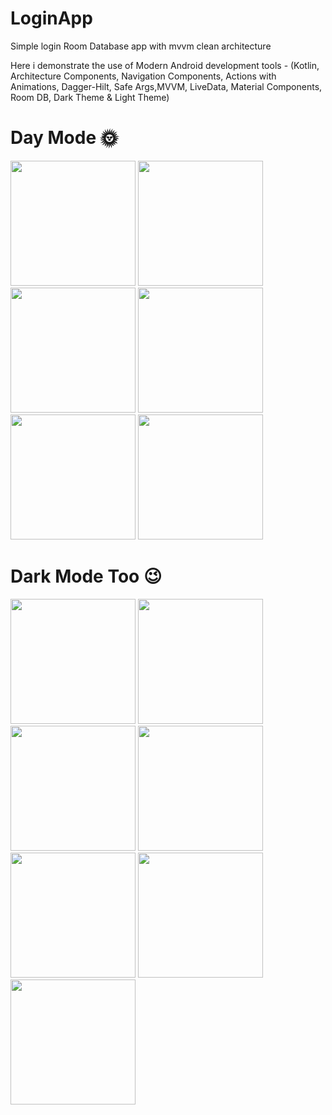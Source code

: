 # LoginApp
Simple login Room Database app with mvvm clean architecture

Here i demonstrate the use of Modern Android development tools - 
(Kotlin, Architecture Components, 
Navigation Components, 
Actions with Animations, 
Dagger-Hilt, Safe Args,MVVM, LiveData, 
Material Components, Room DB, Dark Theme & Light Theme)

# Day Mode 🌞

<img src="https://user-images.githubusercontent.com/25154589/121390017-98ab1f80-c96a-11eb-8f3c-d04bede50e38.png" width="200">

<img src="https://user-images.githubusercontent.com/25154589/121390059-a1035a80-c96a-11eb-85dd-ff0e03bd8c22.png" width="200">

<img src="https://user-images.githubusercontent.com/25154589/121390088-a95b9580-c96a-11eb-9b09-e2fa3a53d299.png" width="200">

<img src="https://user-images.githubusercontent.com/25154589/121390122-afea0d00-c96a-11eb-9631-df9da61a2d84.png" width="200">

<img src="https://user-images.githubusercontent.com/25154589/121390162-bc6e6580-c96a-11eb-9dcd-41780be32482.png" width="200">

<img src="https://user-images.githubusercontent.com/25154589/121390192-c2fcdd00-c96a-11eb-8d5f-14c55c9a2d93.png" width="200">



# Dark Mode Too 😉

<img src="https://user-images.githubusercontent.com/25154589/121390758-4fa79b00-c96b-11eb-8073-3a9da7e87715.png" width="200">

<img src="https://user-images.githubusercontent.com/25154589/121390782-57673f80-c96b-11eb-899b-8588406b1da1.png" width="200">

<img src="https://user-images.githubusercontent.com/25154589/121390818-60581100-c96b-11eb-946c-6c6e328bdc8a.png" width="200">

<img src="https://user-images.githubusercontent.com/25154589/121390873-6c43d300-c96b-11eb-9bce-4ffcdeb4ca5c.png" width="200">

<img src="(https://user-images.githubusercontent.com/25154589/121390897-72d24a80-c96b-11eb-9cfe-ece8f2d1cc51.png" width="200">

<img src="(https://user-images.githubusercontent.com/25154589/121390897-72d24a80-c96b-11eb-9cfe-ece8f2d1cc51.png" width="200">

<img src="(https://user-images.githubusercontent.com/25154589/121390924-7796fe80-c96b-11eb-9746-e847aa573def.png" width="200">















